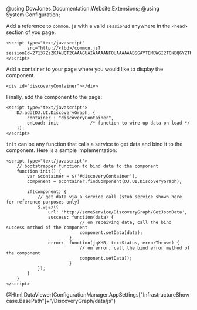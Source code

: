 ﻿@using DowJones.Documentation.Website.Extensions;
@using System.Configuration;

Add a reference to `common.js` with a valid `sessionId` anywhere in the `<head>` section of you page.

	<script type="text/javascript" 
	        src="http://<tbd>/common.js?sessionId=27137ZzZKJAUQT2CAAAGUAIAAAAANFOUAAAAAABSGAYTEMBWGI2TCNBQGYZTKNZS"></script>

Add a container to your page where you would like to display the component.

	<div id="discoveryContainer"></div>

Finally, add the component to the page:

	<script type="text/javascript">
		DJ.add(DJ.UI.DiscoveryGraph, {
			container : "discoveryContainer",
			onLoad: init			/* function to wire up data on load */
		}); 
	</script>	  

`init` can be any function that calls a service to get data and bind it to the component. Here is a sample implementation:

	<script type="text/javascript">
		// bootstrapper function to bind data to the component
		function init() {
			var $container = $('#discoveryContainer'),
			component = $container.findComponent(DJ.UI.DiscoveryGraph);

			if(component) {
				// get data via a service call (stub service shown here for reference purposes only)
				$.ajax({
					url: 'http://someService/DiscoveryGraph/GetJsonData',
					success: function(data) {
								// on receiving data, call the bind success method of the component
								component.setData(data);
							},
					error:  function(jqXHR, textStatus, errorThrown) {
								// on error, call the bind error method of the component
								component.setData();
							}
				});
			}
		}
	</script>
	
@Html.DataViewer(ConfigurationManager.AppSettings["InfrastructureShowcase.BasePath"]+"/DiscoveryGraph/data/js")